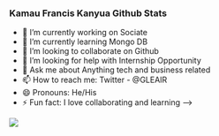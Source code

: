 ### Kamau Francis Kanyua Github Stats


- 🔭 I’m currently working on Sociate
- 🌱 I’m currently learning Mongo DB
- 👯 I’m looking to collaborate on Github
- 🤔 I’m looking for help with Internship Opportunity
- 💬 Ask me about Anything tech and business related
- 📫 How to reach me: Twitter - @GLEAIR
- 😄 Pronouns: He/His
- ⚡ Fun fact: I love collaborating and learning
-->
<img src="https://github-readme-stats.vercel.app/api?username=njiti&&show_icons=true&title_color=ffffff&icon_color=bb2acf&text_color=daf7dc&bg_color=151515">
